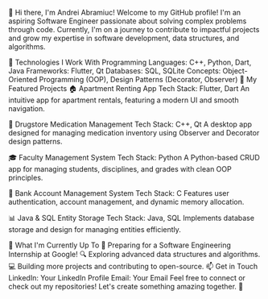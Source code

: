 👋 Hi there, I'm Andrei Abramiuc!
Welcome to my GitHub profile! I'm an aspiring Software Engineer passionate about solving complex problems through code.
Currently, I'm on a journey to contribute to impactful projects and grow my expertise in software development, data structures, and algorithms.

🔧 Technologies I Work With
Programming Languages: C++, Python, Dart, Java
Frameworks: Flutter, Qt
Databases: SQL, SQLite
Concepts: Object-Oriented Programming (OOP), Design Patterns (Decorator, Observer)
📂 My Featured Projects
🏠 Apartment Renting App
Tech Stack: Flutter, Dart
An intuitive app for apartment rentals, featuring a modern UI and smooth navigation.

💊 Drugstore Medication Management
Tech Stack: C++, Qt
A desktop app designed for managing medication inventory using Observer and Decorator design patterns.

🎓 Faculty Management System
Tech Stack: Python
A Python-based CRUD app for managing students, disciplines, and grades with clean OOP principles.

🏦 Bank Account Management System
Tech Stack: C
Features user authentication, account management, and dynamic memory allocation.

📊 Java & SQL Entity Storage
Tech Stack: Java, SQL
Implements database storage and design for managing entities efficiently.

🌟 What I'm Currently Up To
🚀 Preparing for a Software Engineering Internship at Google!
🔍 Exploring advanced data structures and algorithms.
💻 Building more projects and contributing to open-source.
📫 Get in Touch
LinkedIn: Your LinkedIn Profile
Email: Your Email
Feel free to connect or check out my repositories! Let's create something amazing together. 🚀
